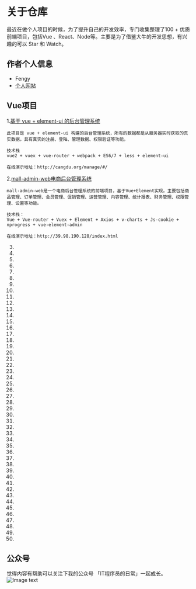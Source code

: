 # 关于仓库
最近在做个人项目的时候，为了提升自己的开发效率，专门收集整理了100 + 优质前端项目，包括Vue 、React、Node等。主要是为了借鉴大牛的开发思想，有兴趣的可以 Star 和 Watch。

## 作者个人信息

- Fengy
- [ 个人网站](https://www.it666.net)

## Vue项目

1.[基于 vue + element-ui 的后台管理系统](https://github.com/bailicangdu/vue2-manage)

```
此项目是 vue + element-ui 构建的后台管理系统，所有的数据都是从服务器实时获取的真实数据，具有真实的注册、登陆、管理数据、权限验证等功能。

技术栈
vue2 + vuex + vue-router + webpack + ES6/7 + less + element-ui

在线演示地址：http://cangdu.org/manage/#/
```

2.[mall-admin-web电商后台管理系统](https://github.com/macrozheng/mall-admin-web)

```
mall-admin-web是一个电商后台管理系统的前端项目，基于Vue+Element实现。主要包括商品管理、订单管理、会员管理、促销管理、运营管理、内容管理、统计报表、财务管理、权限管理、设置等功能。

技术栈：
Vue + Vue-router + Vuex + Element + Axios + v-charts + Js-cookie + nprogress + vue-element-admin

在线演示地址：http://39.98.190.128/index.html
```

3.

4.

5.

6.

7.

8.

9.

10.

11.

12.

13.

14.

15.

16.

17.

18.

19.

20.

21.

22.

23.

24.

25.

26.

27.

28.

29.

30.

31.

32.

33.

34.

35.

36.

37.

38.

39.

40.

41.

42.

43.

44.

45.

46.

47.

48.

49.

50.



## 公众号

觉得内容有帮助可以关注下我的公众号 「IT程序员的日常」一起成长。
![Image text](../img/codeit666.png)


